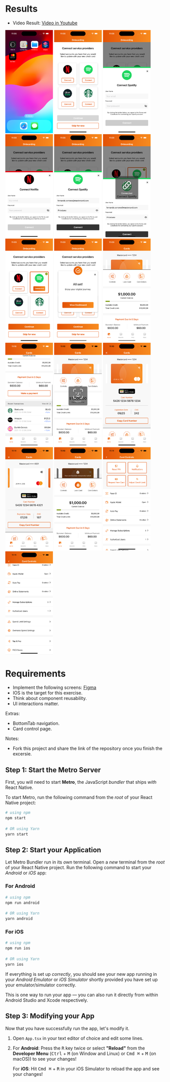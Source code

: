 # Results
* Video Result: [Video in Youtube](https://www.youtube.com/shorts/BYU33QxWZZE)

<img src="https://github.com/Ferchost/mc-test/blob/main/screenshots/0.png" width="150">
<img src="https://github.com/Ferchost/mc-test/blob/main/screenshots/2.png" width="150">
<img src="https://github.com/Ferchost/mc-test/blob/main/screenshots/3.1.png" width="150">
<img src="https://github.com/Ferchost/mc-test/blob/main/screenshots/3.2.png" width="150">
<img src="https://github.com/Ferchost/mc-test/blob/main/screenshots/3.3.png" width="150">
<img src="https://github.com/Ferchost/mc-test/blob/main/screenshots/3.4.png" width="150">
<img src="https://github.com/Ferchost/mc-test/blob/main/screenshots/3.5.png" width="150">
<img src="https://github.com/Ferchost/mc-test/blob/main/screenshots/3.7.png" width="150">
<img src="https://github.com/Ferchost/mc-test/blob/main/screenshots/4.png" width="150">
<img src="https://github.com/Ferchost/mc-test/blob/main/screenshots/4.1.png" width="150">
<img src="https://github.com/Ferchost/mc-test/blob/main/screenshots/4.2.png" width="150">
<img src="https://github.com/Ferchost/mc-test/blob/main/screenshots/4.3.png" width="150">
<img src="https://github.com/Ferchost/mc-test/blob/main/screenshots/4.4.png" width="150">
<img src="https://github.com/Ferchost/mc-test/blob/main/screenshots/4.5.png" width="150">
<img src="https://github.com/Ferchost/mc-test/blob/main/screenshots/5.1.png" width="150">
<img src="https://github.com/Ferchost/mc-test/blob/main/screenshots/5,2.png" width="150">



# Requirements

* Implement the following screens: [Figma](https://www.figma.com/file/GQccaSiW6oFKzdCh6mmdGx/Sample-screens-for-dev-interview?type=design&node-id=1%3A4&mode=dev)
* IOS is the target for this exercise.
* Think about component reusability.
* UI interactions matter.

Extras:
* BottomTab navigation.
* Card control page.

Notes:
* Fork this project and share the link of the repository once you finish the excersie.

## Step 1: Start the Metro Server

First, you will need to start **Metro**, the JavaScript _bundler_ that ships _with_ React Native.

To start Metro, run the following command from the _root_ of your React Native project:

```bash
# using npm
npm start

# OR using Yarn
yarn start
```

## Step 2: Start your Application

Let Metro Bundler run in its _own_ terminal. Open a _new_ terminal from the _root_ of your React Native project. Run the following command to start your _Android_ or _iOS_ app:

### For Android

```bash
# using npm
npm run android

# OR using Yarn
yarn android
```

### For iOS

```bash
# using npm
npm run ios

# OR using Yarn
yarn ios
```

If everything is set up _correctly_, you should see your new app running in your _Android Emulator_ or _iOS Simulator_ shortly provided you have set up your emulator/simulator correctly.

This is one way to run your app — you can also run it directly from within Android Studio and Xcode respectively.

## Step 3: Modifying your App

Now that you have successfully run the app, let's modify it.

1. Open `App.tsx` in your text editor of choice and edit some lines.
2. For **Android**: Press the <kbd>R</kbd> key twice or select **"Reload"** from the **Developer Menu** (<kbd>Ctrl</kbd> + <kbd>M</kbd> (on Window and Linux) or <kbd>Cmd ⌘</kbd> + <kbd>M</kbd> (on macOS)) to see your changes!

   For **iOS**: Hit <kbd>Cmd ⌘</kbd> + <kbd>R</kbd> in your iOS Simulator to reload the app and see your changes!


